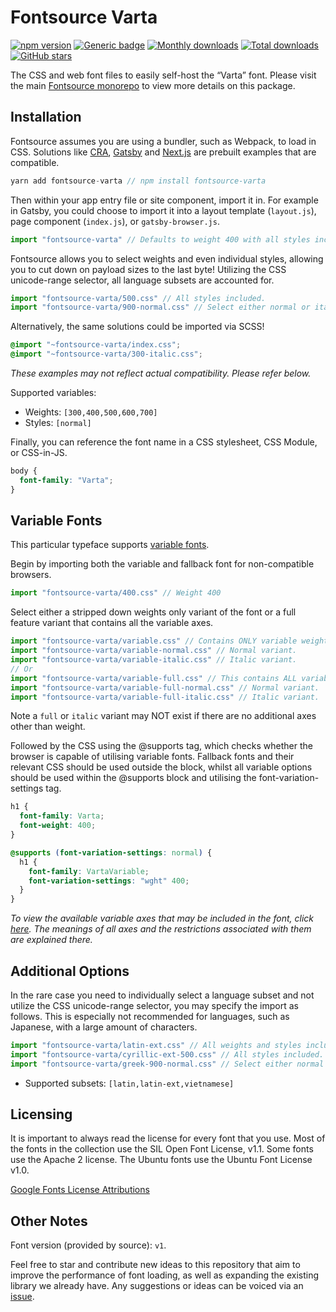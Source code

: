 # Fontsource Varta

[![npm version](https://badge.fury.io/js/fontsource-varta.svg)](https://www.npmjs.com/package/fontsource-varta) [![Generic badge](https://img.shields.io/badge/fontsource-passing-brightgreen)](https://github.com/fontsource/fontsource) [![Monthly downloads](https://badgen.net/npm/dm/fontsource-varta)](https://github.com/fontsource/fontsource) [![Total downloads](https://badgen.net/npm/dt/fontsource-varta)](https://github.com/fontsource/fontsource) [![GitHub stars](https://img.shields.io/github/stars/DecliningLotus/fontsource.svg?style=social&label=Star)](https://github.com/fontsource/fontsource/stargazers)

The CSS and web font files to easily self-host the “Varta” font. Please visit the main [Fontsource monorepo](https://github.com/fontsource/fontsource) to view more details on this package.

## Installation

Fontsource assumes you are using a bundler, such as Webpack, to load in CSS. Solutions like [CRA](https://create-react-app.dev/), [Gatsby](https://www.gatsbyjs.org/) and [Next.js](https://nextjs.org/) are prebuilt examples that are compatible.

```javascript
yarn add fontsource-varta // npm install fontsource-varta
```

Then within your app entry file or site component, import it in. For example in Gatsby, you could choose to import it into a layout template (`layout.js`), page component (`index.js`), or `gatsby-browser.js`.

```javascript
import "fontsource-varta" // Defaults to weight 400 with all styles included.
```

Fontsource allows you to select weights and even individual styles, allowing you to cut down on payload sizes to the last byte! Utilizing the CSS unicode-range selector, all language subsets are accounted for.

```javascript
import "fontsource-varta/500.css" // All styles included.
import "fontsource-varta/900-normal.css" // Select either normal or italic.
```

Alternatively, the same solutions could be imported via SCSS!

```scss
@import "~fontsource-varta/index.css";
@import "~fontsource-varta/300-italic.css";
```

_These examples may not reflect actual compatibility. Please refer below._

Supported variables:

- Weights: `[300,400,500,600,700]`
- Styles: `[normal]`

Finally, you can reference the font name in a CSS stylesheet, CSS Module, or CSS-in-JS.

```css
body {
  font-family: "Varta";
}
```

## Variable Fonts

This particular typeface supports [variable fonts](https://developer.mozilla.org/en-US/docs/Web/CSS/CSS_Fonts/Variable_Fonts_Guide).

Begin by importing both the variable and fallback font for non-compatible browsers.

```js
import "fontsource-varta/400.css" // Weight 400
```

Select either a stripped down weights only variant of the font or a full feature variant that contains all the variable axes.

```js
import "fontsource-varta/variable.css" // Contains ONLY variable weights and no other axes. Both normal and italic.
import "fontsource-varta/variable-normal.css" // Normal variant.
import "fontsource-varta/variable-italic.css" // Italic variant.
// Or
import "fontsource-varta/variable-full.css" // This contains ALL variable axes. Font files are larger. Both normal and italic.
import "fontsource-varta/variable-full-normal.css" // Normal variant.
import "fontsource-varta/variable-full-italic.css" // Italic variant.
```

Note a `full` or `italic` variant may NOT exist if there are no additional axes other than weight.

Followed by the CSS using the @supports tag, which checks whether the browser is capable of utilising variable fonts. Fallback fonts and their relevant CSS should be used outside the block, whilst all variable options should be used within the @supports block and utilising the font-variation-settings tag.

```css
h1 {
  font-family: Varta;
  font-weight: 400;
}

@supports (font-variation-settings: normal) {
  h1 {
    font-family: VartaVariable;
    font-variation-settings: "wght" 400;
  }
}
```

_To view the available variable axes that may be included in the font, click [here](https://fonts.google.com/variablefonts). The meanings of all axes and the restrictions associated with them are explained there._

## Additional Options

In the rare case you need to individually select a language subset and not utilize the CSS unicode-range selector, you may specify the import as follows. This is especially not recommended for languages, such as Japanese, with a large amount of characters.

```javascript
import "fontsource-varta/latin-ext.css" // All weights and styles included.
import "fontsource-varta/cyrillic-ext-500.css" // All styles included.
import "fontsource-varta/greek-900-normal.css" // Select either normal or italic.
```

- Supported subsets: `[latin,latin-ext,vietnamese]`

## Licensing

It is important to always read the license for every font that you use.
Most of the fonts in the collection use the SIL Open Font License, v1.1. Some fonts use the Apache 2 license. The Ubuntu fonts use the Ubuntu Font License v1.0.

[Google Fonts License Attributions](https://fonts.google.com/attribution)

## Other Notes

Font version (provided by source): `v1`.

Feel free to star and contribute new ideas to this repository that aim to improve the performance of font loading, as well as expanding the existing library we already have. Any suggestions or ideas can be voiced via an [issue](https://github.com/fontsource/fontsource/issues).
